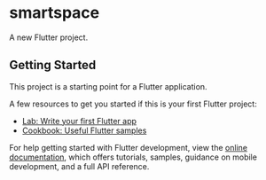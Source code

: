 # smartspace

A new Flutter project.

## Getting Started

This project is a starting point for a Flutter application.

A few resources to get you started if this is your first Flutter project:

- [Lab: Write your first Flutter app](https://docs.flutter.dev/get-started/codelab)
- [Cookbook: Useful Flutter samples](https://docs.flutter.dev/cookbook)
 


 
For help getting started with Flutter development, view the
[online documentation](https://docs.flutter.dev/), which offers tutorials,
samples, guidance on mobile development, and a full API reference.
